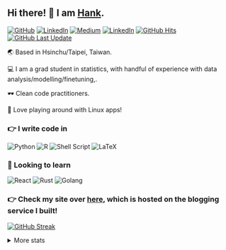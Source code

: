 ## Hi there! 👋 I am [Hank](https://github.com/hengtseChou).

<a href="https://github.com/hengtseChou" target="_blank"><img alt="GitHub" src="https://img.shields.io/badge/-@hengtseChou-181717?style=Plastic&logo=GitHub&logoColor=white"></a>
<a href="https://www.linkedin.com/in/hengtse-chou/" target="_blank"><img alt="LinkedIn" src="https://img.shields.io/badge/linkedin-%230077B5.svg?style=Plastic&logo=linkedin&logoColor=white"></a>
<a href="[mailto:hankthedev@gmail.com](https://hankchou1219.medium.com/)" target="_blank"><img alt="Medium" src="https://img.shields.io/badge/Medium-12100E?style=Plastic&logo=medium&logoColor=white"></a>
<a href="mailto:hankthedev@gmail.com" target="_blank"><img alt="LinkedIn" src="https://img.shields.io/badge/Gmail-D14836?style=Plastic&logo=gmail&logoColor=white"></a>
<a href="https://github.com/hengtseChou" target="_blank"><img alt="GitHub Hits" src="https://badges.pufler.dev/visits/hengtseChou/hengtseChou?logo=GitHub&label=visits&color=success&logoColor=white&style=Plastic"/></a>
<a href="https://github.com/hengtseChou/hengtseChou" target="_blank"><img alt="GitHub Last Update" src="https://img.shields.io/github/last-commit/hengtseChou/hengtseChou?label=profile%20updated&style=Plastic"></a>

🌏 Based in Hsinchu/Taipei, Taiwan.

💻 I am a grad student in statistics, with handful of experience with data analysis/modelling/finetuning,.

🕶️ Clean code practitioners.

🐧 Love playing around with Linux apps!

### 👉 I write code in 

<span><img alt="Python" src="https://img.shields.io/badge/python-3670A0?style=for-the-badge&logo=python&logoColor=white"></span>
<span><img alt="R" src="https://img.shields.io/badge/r-%23276DC3.svg?style=for-the-badge&logo=r&logoColor=white"></span>
<span><img alt="Shell Script" src="https://img.shields.io/badge/shell_script-%23121011.svg?style=for-the-badge&logo=gnu-bash&logoColor=white"></span>
<span><img alt="LaTeX" src="https://img.shields.io/badge/latex-%23008080.svg?style=for-the-badge&logo=latex&logoColor=white"></span>

### 👀 Looking to learn

<span><img alt="React" src="https://img.shields.io/badge/react-%2320232a.svg?style=for-the-badge&logo=react&logoColor=%2361DAFB"></span>
<span><img alt="Rust" src="https://img.shields.io/badge/rust-%23000000.svg?style=for-the-badge&logo=rust&logoColor=white"></span>
<span><img alt="Golang" src="https://img.shields.io/badge/go-%2300ADD8.svg?style=for-the-badge&logo=go&logoColor=white"></span>

### 👉 Check my site over [here](https://whoosh.blog/@hank), which is hosted on the blogging service I built!

[![GitHub Streak](https://streak-stats.demolab.com/?user=hengtseChou)](https://git.io/streak-stats)

<details>

<summary>More stats</summary>

<div class='container'>
 <img height=200 align=top class="img" src="https://github-readme-stats.vercel.app/api?username=hengtseChou&show_icons=true&rank_icon=percentile" />
 <img height=200 align=top class="img" src="https://github-readme-stats.vercel.app/api/top-langs/?username=hengtseChou&layout=donut" />
</div>

</details>

